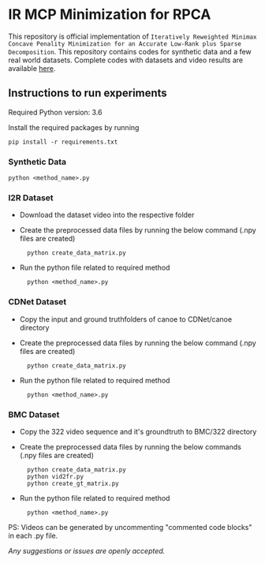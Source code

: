 # IR MCP Minimization for RPCA
This repository is official implementation of `Iteratively Reweighted Minimax Concave Penality Minimization for an Accurate Low-Rank plus Sparse Decomposition`. This repository contains codes for synthetic data and a few real world datasets. Complete codes with datasets and video results are available [here](https://drive.google.com/drive/folders/1_xACjQo1HA5s3px_pUM613B5KUkFV2S3?usp=sharing).


## Instructions to run experiments
Required Python version: 3.6

Install the required packages by running

    pip install -r requirements.txt
### Synthetic Data
    python <method_name>.py
### I2R Dataset
* Download the dataset video into the respective folder
* Create the preprocessed data files by running the below command (.npy files are created)

        python create_data_matrix.py
* Run the python file related to required method

        python <method_name>.py
### CDNet Dataset
* Copy the input and ground truthfolders of canoe to CDNet/canoe directory
* Create the preprocessed data files by running the below command (.npy files are created)

        python create_data_matrix.py
* Run the python file related to required method

        python <method_name>.py
### BMC Dataset
* Copy the 322 video sequence and it's groundtruth to BMC/322 directory
* Create the preprocessed data files by running the below commands (.npy files are created)

        python create_data_matrix.py
        python vid2fr.py
        python create_gt_matrix.py
* Run the python file related to required method

        python <method_name>.py
        
PS: Videos can be generated by uncommenting "commented code blocks" in each .py file.

*Any suggestions or issues are openly accepted.*
